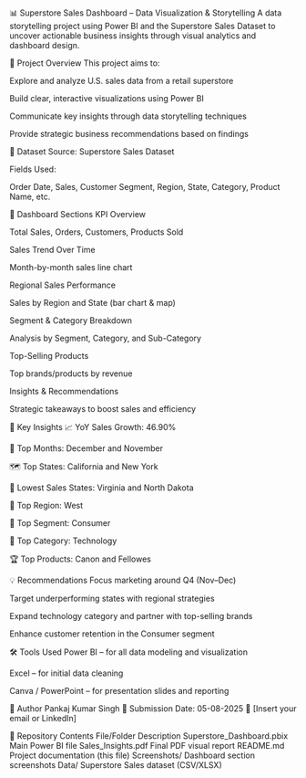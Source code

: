 📊 Superstore Sales Dashboard – Data Visualization & Storytelling
A data storytelling project using Power BI and the Superstore Sales Dataset to uncover actionable business insights through visual analytics and dashboard design.

📁 Project Overview
This project aims to:

Explore and analyze U.S. sales data from a retail superstore

Build clear, interactive visualizations using Power BI

Communicate key insights through data storytelling techniques

Provide strategic business recommendations based on findings

🧾 Dataset
Source: Superstore Sales Dataset

Fields Used:

Order Date, Sales, Customer Segment, Region, State, Category, Product Name, etc.

📌 Dashboard Sections
KPI Overview

Total Sales, Orders, Customers, Products Sold

Sales Trend Over Time

Month-by-month sales line chart

Regional Sales Performance

Sales by Region and State (bar chart & map)

Segment & Category Breakdown

Analysis by Segment, Category, and Sub-Category

Top-Selling Products

Top brands/products by revenue

Insights & Recommendations

Strategic takeaways to boost sales and efficiency

🎯 Key Insights
📈 YoY Sales Growth: 46.90%

📅 Top Months: December and November

🗺️ Top States: California and New York

🧭 Lowest Sales States: Virginia and North Dakota

📍 Top Region: West

👥 Top Segment: Consumer

🛒 Top Category: Technology

🏆 Top Products: Canon and Fellowes

💡 Recommendations
Focus marketing around Q4 (Nov–Dec)

Target underperforming states with regional strategies

Expand technology category and partner with top-selling brands

Enhance customer retention in the Consumer segment

🛠 Tools Used
Power BI – for all data modeling and visualization

Excel – for initial data cleaning

Canva / PowerPoint – for presentation slides and reporting

👤 Author
Pankaj Kumar Singh
📅 Submission Date: 05-08-2025
📧 [Insert your email or LinkedIn]

📂 Repository Contents
File/Folder	Description
Superstore_Dashboard.pbix	Main Power BI file
Sales_Insights.pdf	Final PDF visual report
README.md	Project documentation (this file)
Screenshots/	Dashboard section screenshots
Data/	Superstore Sales dataset (CSV/XLSX)

